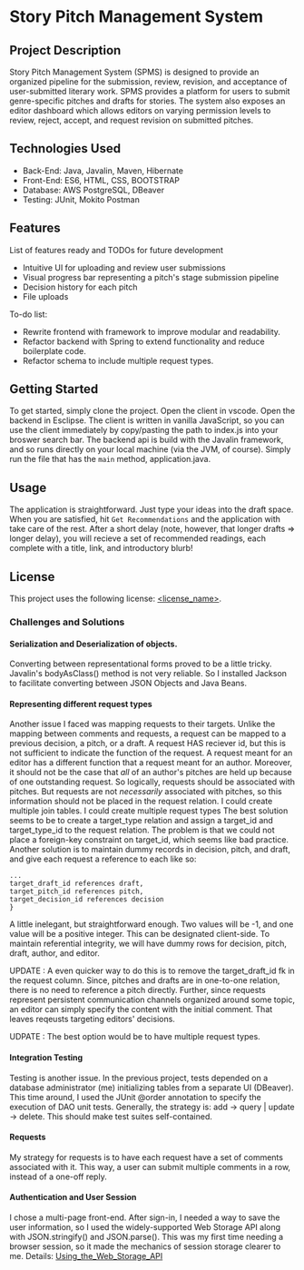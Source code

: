 # Story Pitch Management System 

## Project Description

Story Pitch Management System (SPMS) is designed to provide an organized pipeline for the submission, review, revision, and acceptance of user-submitted literary work. SPMS provides a platform for users to submit genre-specific pitches and drafts for stories. The system also exposes an editor dashboard which allows editors on varying permission levels to review, reject, accept, and request revision on submitted pitches. 

## Technologies Used

* Back-End:  Java, Javalin, Maven, Hibernate
* Front-End: ES6, HTML, CSS, BOOTSTRAP
* Database:  AWS PostgreSQL, DBeaver
* Testing:   JUnit, Mokito Postman

## Features

List of features ready and TODOs for future development
* Intuitive UI for uploading and review user submissions 
* Visual progress bar representing a pitch's stage submission pipeline
* Decision history for each pitch
* File uploads


To-do list:
* Rewrite frontend with framework to improve modular and readability. 
* Refactor backend with Spring to extend functionality and reduce boilerplate code. 
* Refactor schema to include multiple request types. 

## Getting Started

To get started, simply clone the project. 
Open the client in vscode. Open the backend in Esclipse. 
The client is written in vanilla JavaScript, so you can 
use the client immediately by copy/pasting the path to 
index.js into your broswer search bar. The backend api
is build with the Javalin framework, and so runs directly
on your local machine (via the JVM, of course). Simply 
run the file that has the `main` method, application.java. 

## Usage

The application is straightforward. Just type your ideas into the draft space.
When you are satisfied, hit  `Get Recommendations` and the application with take
care of the rest. After a short delay (note, however, that longer drafts => longer delay), 
you will recieve a set of recommended readings, each complete with a title, link, and 
introductory blurb!

## License

This project uses the following license: [<license_name>](<link>).

### Challenges and Solutions 

#### Serialization and Deserialization of objects. 
Converting between representational forms proved to be a little tricky. 
Javalin's bodyAsClass() method is not very reliable. So I installed 
Jackson to facilitate converting between JSON Objects and Java Beans. 

#### Representing different request types

Another issue I faced was mapping requests to their targets. Unlike the mapping between 
comments and requests, a request can be mapped to a previous decision, a pitch, or a draft. 
A request HAS reciever id, but this is not sufficient to indicate the function of the request. 
A request meant for an editor has a different function that a request meant for an author. 
Moreover, it should not be the case that *all* of an author's pitches are held up because of one 
outstanding request. So logically, requests should be associated with pitches. But requests
are not *necessarily* associated with pitches, so this information should not be placed in the 
request relation. I could create multiple join tables. I could create multiple request types 
The best solution seems to be to create a target_type relation and assign a target_id and 
target_type_id to the request relation. The problem is that we could not place a foreign-key 
constraint on target_id, which seems like bad practice. Another solution is to maintain dummy 
records in decision, pitch, and draft, and give each request a reference to each like so: 

	...
	target_draft_id references draft,
	target_pitch_id references pitch,
	target_decision_id references decision 
	}

A little inelegant, but straightforward enough. Two values will be -1, and one value will be a 
positive integer. This can be designated client-side. To maintain referential integrity, 
we will have dummy rows for decision, pitch, draft, author, and editor. 

UPDATE : A even quicker way to do this is to remove the target_draft_id fk in the request column. Since, 
pitches and drafts are in one-to-one relation, there is no need to reference a pitch directly. Further, 
since requests represent persistent communication channels organized around some topic, an editor can 
simply specify the content with the initial comment. That leaves reqeusts targeting editors' decisions. 

UDPATE : The best option would be to have multiple request types. 

#### Integration Testing
Testing is another issue. In the previous project, tests depended on a database administrator (me) 
initializing tables from a separate UI (DBeaver). This time around, I used the JUnit @order annotation 
to specify the execution of DAO unit tests. Generally, the strategy is: add -> query | update -> delete. 
This should make test suites self-contained.

#### Requests
My strategy for requests is to have each request have a set of comments associated with it. 
This way, a user can submit multiple comments in a row, instead of a one-off reply. 

#### Authentication and User Session 
I chose a multi-page front-end. After sign-in, I needed a way to save the user information, so
I used the widely-supported Web Storage API along with JSON.stringify() and JSON.parse(). This was
my first time needing a browser session, so it made the mechanics of session storage clearer to me. 
Details: [Using_the_Web_Storage_API](https://developer.mozilla.org/en-US/docs/Web/API/Web_Storage_API/Using_the_Web_Storage_API) 
